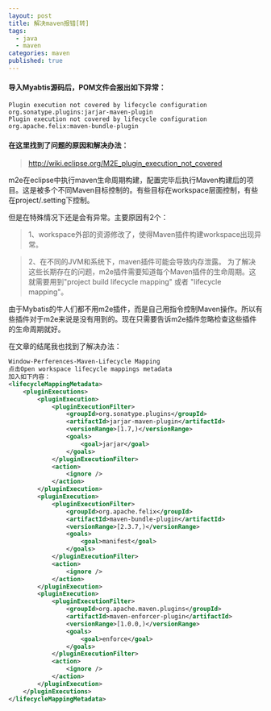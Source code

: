 ```yaml
---
layout: post
title: 解决maven报错[转]
tags:
  - java
  - maven
categories: maven
published: true
---
```

#### 导入Myabtis源码后，POM文件会报出如下异常：
```code
Plugin execution not covered by lifecycle configuration org.sonatype.plugins:jarjar-maven-plugin  
Plugin execution not covered by lifecycle configuration org.apache.felix:maven-bundle-plugin
```

#### 在这里找到了问题的原因和解决办法：
>http://wiki.eclipse.org/M2E_plugin_execution_not_covered

m2e在eclipse中执行maven生命周期构建，配置完毕后执行Maven构建后的项目。这是被多个不同Maven目标控制的。有些目标在workspace层面控制，有些在project/.setting下控制。

<!--more-->

但是在特殊情况下还是会有异常。主要原因有2个：

>1、workspace外部的资源修改了，使得Maven插件构建workspace出现异常。  

>2、在不同的JVM和系统下，maven插件可能会导致内存泄露。
为了解决这些长期存在的问题，m2e插件需要知道每个Maven插件的生命周期。这就需要用到"project build lifecycle mapping" 或者 "lifecycle mapping"。

由于Mybatis的牛人们都不用m2e插件，而是自己用指令控制Maven操作。所以有些插件对于m2e来说是没有用到的。现在只需要告诉m2e插件忽略检查这些插件的生命周期就好。

在文章的结尾我也找到了解决办法：
```xml
Window-Perferences-Maven-Lifecycle Mapping
点击Open workspace lifecycle mappings metadata
加入如下内容：
<lifecycleMappingMetadata>
    <pluginExecutions>
        <pluginExecution>
            <pluginExecutionFilter>
                <groupId>org.sonatype.plugins</groupId>
                <artifactId>jarjar-maven-plugin</artifactId>
                <versionRange>[1.7,)</versionRange>
                <goals>
                    <goal>jarjar</goal>
                </goals>
            </pluginExecutionFilter>
            <action>
                <ignore />
            </action>
        </pluginExecution>
        <pluginExecution>
            <pluginExecutionFilter>
                <groupId>org.apache.felix</groupId>
                <artifactId>maven-bundle-plugin</artifactId>
                <versionRange>[2.3.7,)</versionRange>
                <goals>
                    <goal>manifest</goal>
                </goals>
            </pluginExecutionFilter>
            <action>
                <ignore />
            </action>
        </pluginExecution>
        <pluginExecution>
            <pluginExecutionFilter>
                <groupId>org.apache.maven.plugins</groupId>
                <artifactId>maven-enforcer-plugin</artifactId>
                <versionRange>[1.0.0,)</versionRange>
                <goals>
                    <goal>enforce</goal>
                </goals>
            </pluginExecutionFilter>
            <action>
                <ignore />
            </action>
        </pluginExecution>
    </pluginExecutions>
</lifecycleMappingMetadata>
```